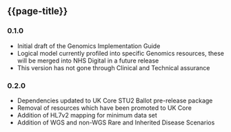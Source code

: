 ## {{page-title}}


### 0.1.0

- Initial draft of the Genomics Implementation Guide
- Logical model currently profiled into specific Genomics resources, these will be merged into NHS Digital in a future release
- This version has not gone through Clinical and Technical assurance

### 0.2.0

- Dependencies updated to UK Core STU2 Ballot pre-release package 
- Removal of resources which have been promoted to UK Core
- Addition of HL7v2 mapping for minimum data set
- Addition of WGS and non-WGS Rare and Inherited Disease Scenarios